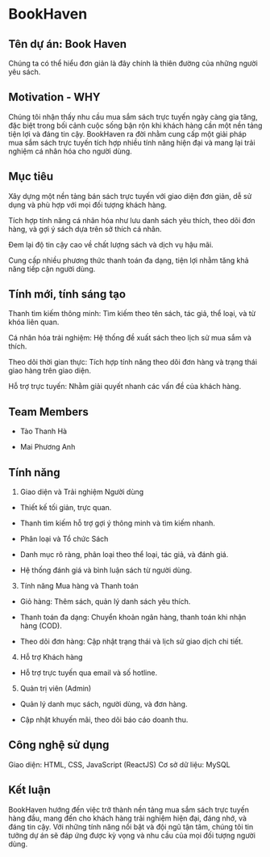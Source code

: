 # BookHaven

## Tên dự án: Book Haven

Chúng ta có thể hiểu đơn giản là đây chính là thiên đường của những người yêu sách.

## Motivation - WHY

Chúng tôi nhận thấy nhu cầu mua sắm sách trực tuyến ngày càng gia tăng, đặc biệt trong bối cảnh cuộc sống bận rộn khi khách hàng cần một nền tảng tiện lợi và đáng tin cậy. BookHaven ra đời nhằm cung cấp một giải pháp mua sắm sách trực tuyến tích hợp nhiều tính năng hiện đại và mang lại trải nghiệm cá nhân hóa cho người dùng.

## Mục tiêu

Xây dựng một nền tảng bán sách trực tuyến với giao diện đơn giản, dễ sử dụng và phù hợp với mọi đối tượng khách hàng.

Tích hợp tính năng cá nhân hóa như lưu danh sách yêu thích, theo dõi đơn hàng, và gợi ý sách dựa trên sở thích cá nhân.

Đem lại độ tin cậy cao về chất lượng sách và dịch vụ hậu mãi.

Cung cấp nhiều phương thức thanh toán đa dạng, tiện lợi nhằm tăng khả năng tiếp cận người dùng.

## Tính mới, tính sáng tạo

Thanh tìm kiếm thông minh: Tìm kiếm theo tên sách, tác giả, thể loại, và từ khóa liên quan.

Cá nhân hóa trải nghiệm: Hệ thống đề xuất sách theo lịch sử mua sắm và thích.

Theo dõi thời gian thực: Tích hợp tính năng theo dõi đơn hàng và trạng thái giao hàng trên giao diện.

Hỗ trợ trực tuyến: Nhằm giải quyết nhanh các vấn đề của khách hàng.

## Team Members

- Tào Thanh Hà

- Mai Phương Anh

## Tính năng

1. Giao diện và Trải nghiệm Người dùng

- Thiết kế tối giản, trực quan.

- Thanh tìm kiếm hỗ trợ gợi ý thông minh và tìm kiếm nhanh.

- Phân loại và Tổ chức Sách

- Danh mục rõ ràng, phân loại theo thể loại, tác giả, và đánh giá.

- Hệ thống đánh giá và bình luận sách từ người dùng.

3. Tính năng Mua hàng và Thanh toán

- Giỏ hàng: Thêm sách, quản lý danh sách yêu thích.

- Thanh toán đa dạng: Chuyển khoản ngân hàng, thanh toán khi nhận hàng (COD).

- Theo dõi đơn hàng: Cập nhật trạng thái và lịch sử giao dịch chi tiết.

4. Hỗ trợ Khách hàng

- Hỗ trợ trực tuyến qua email và số hotline.

5. Quản trị viên (Admin)

- Quản lý danh mục sách, người dùng, và đơn hàng.

-  Cập nhật khuyến mãi, theo dõi báo cáo doanh thu.

## Công nghệ sử dụng

Giao diện: HTML, CSS, JavaScript (ReactJS)
Cơ sở dữ liệu: MySQL

## Kết luận

BookHaven hướng đến việc trở thành nền tảng mua sắm sách trực tuyến hàng đầu, mang đến cho khách hàng trải nghiệm hiện đại, đáng nhớ, và đáng tin cậy. Với những tính năng nổi bật và đội ngũ tận tâm, chúng tôi tin tưởng dự án sẽ đáp ứng được kỳ vọng và nhu cầu của mọi đối tượng người dùng.
